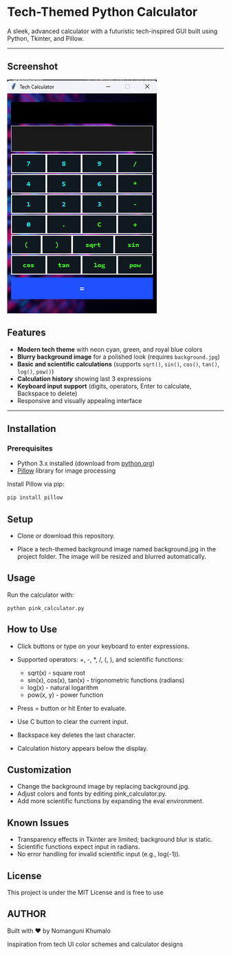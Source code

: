 # Tech-Themed Python Calculator

A sleek, advanced calculator with a futuristic tech-inspired GUI built using Python, Tkinter, and Pillow.

---

## Screenshot

![Tech Calculator Screenshot](./calculator.png)

## Features

- **Modern tech theme** with neon cyan, green, and royal blue colors
- **Blurry background image** for a polished look (requires `background.jpg`)
- **Basic and scientific calculations** (supports `sqrt()`, `sin()`, `cos()`, `tan()`, `log()`, `pow()`)
- **Calculation history** showing last 3 expressions
- **Keyboard input support** (digits, operators, Enter to calculate, Backspace to delete)
- Responsive and visually appealing interface

---

## Installation

### Prerequisites

- Python 3.x installed (download from [python.org](https://www.python.org/downloads/))
- [Pillow](https://python-pillow.org/) library for image processing

Install Pillow via pip:

```bash
pip install pillow
```

## Setup

- Clone or download this repository.

- Place a tech-themed background image named background.jpg in the project folder.
The image will be resized and blurred automatically.

## Usage

Run the calculator with:
```
python pink_calculator.py
```

## How to Use

- Click buttons or type on your keyboard to enter expressions.
- Supported operators: +, -, *, /, (, ), and scientific functions:
    - sqrt(x) - square root
    - sin(x), cos(x), tan(x) - trigonometric functions (radians)
    - log(x) - natural logarithm
    - pow(x, y) - power function

- Press = button or hit Enter to evaluate.
- Use C button to clear the current input.
- Backspace key deletes the last character.
- Calculation history appears below the display.

## Customization

- Change the background image by replacing background.jpg.
- Adjust colors and fonts by editing pink_calculator.py.
- Add more scientific functions by expanding the eval environment.

## Known Issues

- Transparency effects in Tkinter are limited; background blur is static.
- Scientific functions expect input in radians.
- No error handling for invalid scientific input (e.g., log(-1)).

## License

This project is under the MIT License and is free to use 

## AUTHOR

Built with ❤️ by Nomanguni Khumalo

Inspiration from tech UI color schemes and calculator designs

